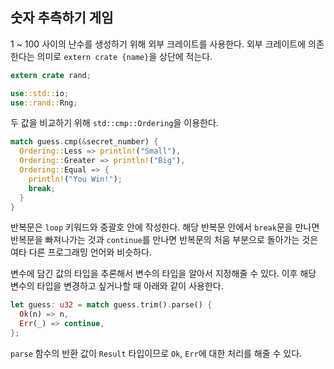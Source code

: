 ## 숫자 추측하기 게임

1 ~ 100 사이의 난수를 생성하기 위해 외부 크레이트를 사용한다. 외부 크레이트에 의존한다는 의미로 `extern crate {name}`을 상단에 적는다.

```rs
extern crate rand;

use::std::io;
use::rand::Rng;
```

두 값을 비교하기 위해 `std::cmp::Ordering`을 이용한다.

```rs
match guess.cmp(&secret_number) {
  Ordering::Less => println!("Small"),
  Ordering::Greater => println!("Big"),
  Ordering::Equal => {
    println!("You Win!");
    break;
  }
}
```

반복문은 `loop` 키워드와 중괄호 안에 작성한다. 해당 반복문 안에서 `break`문을 만나면 반복문을 빠져나가는 것과 `continue`를 만나면 반복문의 처음 부분으로 돌아가는 것은 여타 다른 프로그래밍 언어와 비슷하다.

변수에 담긴 값의 타입을 추론해서 변수의 타입을 알아서 지정해줄 수 있다. 이후 해당 변수의 타입을 변경하고 싶거나할 때 아래와 같이 사용한다.

```rs
let guess: u32 = match guess.trim().parse() {
  Ok(n) => n,
  Err(_) => continue,
};
```

`parse` 함수의 반환 값이 `Result` 타입이므로 `Ok`, `Err`에 대한 처리를 해줄 수 있다.
